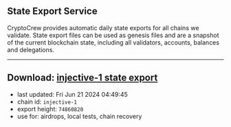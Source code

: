 ## State Export Service
CryptoCrew provides automatic daily state exports for all chains we validate. State export files can be used as genesis files and are a snapshot of the current blockchain state, including all validators, accounts, balances and delegations.

---
**Download: [injective-1 state export](https://dl-eu2.ccvalidators.com/SERVICE/injective/injective-1_export_74860820.json)**
---

- last updated: Fri Jun 21 2024 04:49:45
- chain id: `injective-1`
- export height: `74860820`
- use for: airdrops, local tests, chain recovery
